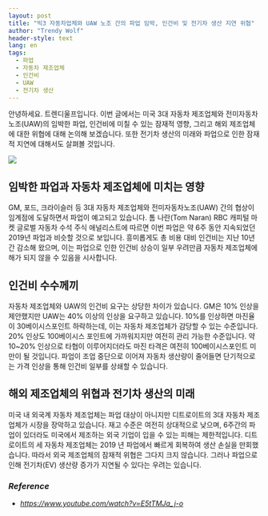 ```yaml
---
layout: post
title: "빅3 자동차업체와 UAW 노조 간의 파업 임박, 인건비 및 전기차 생산 지연 위협"
author: "Trendy Wolf"
header-style: text
lang: en
tags:
  - 파업
  - 자동차 제조업체
  - 인건비
  - UAW
  - 전기차 생산
---
```


안녕하세요. 트렌디울프입니다. 이번 글에서는 미국 3대 자동차 제조업체와 전미자동차노조(UAW)의 임박한 파업, 인건비에 미칠 수 있는 잠재적 영향, 그리고 해외 제조업체에 대한 위협에 대해 논의해 보겠습니다. 또한 전기차 생산의 미래와 파업으로 인한 잠재적 지연에 대해서도 살펴볼 것입니다.

<img
    src="https://i.ytimg.com/vi/E5tTMJa_j-o/hqdefault.jpg"
/>


## 임박한 파업과 자동차 제조업체에 미치는 영향
GM, 포드, 크라이슬러 등 3대 자동차 제조업체와 전미자동차노조(UAW) 간의 협상이 임계점에 도달하면서 파업이 예고되고 있습니다. 톰 나란(Tom Naran) RBC 캐피털 마켓 글로벌 자동차 수석 주식 애널리스트에 따르면 이번 파업은 약 6주 동안 지속되었던 2019년 파업과 비슷할 것으로 보입니다. 흥미롭게도 총 비용 대비 인건비는 지난 10년간 감소해 왔으며, 이는 파업으로 인한 인건비 상승이 일부 우려만큼 자동차 제조업체에 해가 되지 않을 수 있음을 시사합니다.

## 인건비 수수께끼
자동차 제조업체와 UAW의 인건비 요구는 상당한 차이가 있습니다. GM은 10% 인상을 제안했지만 UAW는 40% 이상의 인상을 요구하고 있습니다. 10%를 인상하면 마진율이 30베이시스포인트 하락하는데, 이는 자동차 제조업체가 감당할 수 있는 수준입니다. 20% 인상도 100베이시스 포인트에 가까워지지만 여전히 관리 가능한 수준입니다. 약 10~20% 인상으로 타협이 이루어지더라도 마진 타격은 여전히 100베이시스포인트 미만이 될 것입니다. 파업이 조업 중단으로 이어져 자동차 생산량이 줄어들면 단기적으로는 가격 인상을 통해 인건비 일부를 상쇄할 수 있습니다.

## 해외 제조업체의 위협과 전기차 생산의 미래
미국 내 외국계 자동차 제조업체는 파업 대상이 아니지만 디트로이트의 3대 자동차 제조업체가 시장을 장악하고 있습니다. 재고 수준은 여전히 상대적으로 낮으며, 6주간의 파업이 있더라도 미국에서 제조하는 외국 기업이 입을 수 있는 피해는 제한적입니다. 디트로이트의 세 자동차 제조업체는 2019 년 파업에서 빠르게 회복하여 생산 손실을 만회했습니다. 따라서 외국 제조업체의 잠재적 위협은 그다지 크지 않습니다. 그러나 파업으로 인해 전기차(EV) 생산량 증가가 지연될 수 있다는 우려는 있습니다.


### _Reference_
- _https://www.youtube.com/watch?v=E5tTMJa_j-o_

